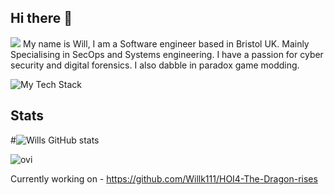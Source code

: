 ## Hi there 👋
![](https://komarev.com/ghpvc/?Willk111)
My name is Will, I am a Software engineer based in Bristol UK. Mainly Specialising in SecOps and Systems engineering. I have a passion for cyber security and digital forensics. I also dabble in paradox game modding.

![My Tech Stack](https://github-readme-tech-stack.vercel.app/api/cards?lineCount=1&width=900&line1=Shell%2CBash%2C1e9737%3BDocker%2CDocker%2C71a0ff%3BLinux%2CLinux%2Cffffff%3BAWS%2CAWS%2Cff9951%3BOpenshift%2COpenshift%2Cff8080%3BTerraform%2CTerraform%2Ca238ff%3BPowershell%2CPowershell%2C6979ff%3B)

## Stats
#![Wills GitHub stats](https://github-readme-stats.vercel.app/api?username=Willk111&show_icons=true&theme=tokyonight)

<img src="https://github-readme-stats.vercel.app/api/top-langs?username=Willk111&show_icons=true&locale=en&layout=compact&theme=chartreuse-dark" alt="ovi" />

Currently working on - https://github.com/Willk111/HOI4-The-Dragon-rises

<!--
**Willk111/Willk111** is a ✨ _special_ ✨ repository because its `README.md` (this file) appears on your GitHub profile.

Here are some ideas to get you started:

- 🔭 I’m currently working on ...
- 🌱 I’m currently learning ...
- 👯 I’m looking to collaborate on ...
- 🤔 I’m looking for help with ...
- 💬 Ask me about ...
- 📫 How to reach me: ...
- 😄 Pronouns: ...
- ⚡ Fun fact: ...
-->
